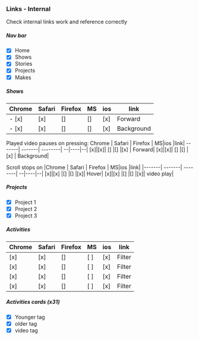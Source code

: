 ### Links - Internal

Check internal links work and reference correctly

##### Nav bar

- [x] Home
- [x] Shows
- [x] Stories
- [x] Projects
- [x] Makes

##### Shows

| Chrome | Safari | Firefox | MS  | ios | link       |
| ------ | ------ | ------- | --- | --- | ---------- |
| - [x]  | [x]    | []      | []  | [x] | Forward    |
| - [x]  | [x]    | []      | []  | [x] | Background |

Played video pauses on pressing:
Chrome | Safari | Firefox | MS|ios |link|
-------| -------| --------| --|----|--|
[x]|[x]| [] |[] |[x] | Forward|
[x]|[x]| [] |[] |[x] | Background|

Scroll stops on
|Chrome | Safari | Firefox | MS|ios |link|
|-------| -------| --------| --|----|--|
[x]|[x] |[] |[] |[x]| Hover|
[x]|[x] |[] |[] |[x]| video play|

##### Projects

- [x] Project 1
- [x] Project 2
- [x] Project 3

##### Activities

| Chrome | Safari | Firefox | MS  | ios | link   |
| ------ | ------ | ------- | --- | --- | ------ |
| [x]    | [x]    | []      | [ ] | [x] | Filter |
| [x]    | [x]    | []      | [ ] | [x] | Filter |
| [x]    | [x]    | []      | [ ] | [x] | Filter |
| [x]    | [x]    | []      | [ ] | [x] | Filter |

##### Activities cards (x31)

- [x] Younger tag
- [x] older tag
- [x] video tag
